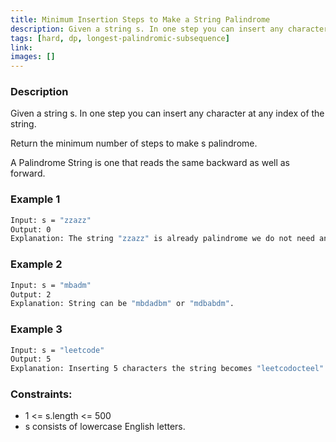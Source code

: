 ```yaml
---
title: Minimum Insertion Steps to Make a String Palindrome
description: Given a string s. In one step you can insert any character at any index of the string.
tags: [hard, dp, longest-palindromic-subsequence]
link: 
images: []
---
```


### Description

Given a string s. In one step you can insert any character at any index of the string.

Return the minimum number of steps to make s palindrome.

A Palindrome String is one that reads the same backward as well as forward.

### Example 1

```bash
Input: s = "zzazz"
Output: 0
Explanation: The string "zzazz" is already palindrome we do not need any insertions.
```

### Example 2

```bash
Input: s = "mbadm"
Output: 2
Explanation: String can be "mbdadbm" or "mdbabdm".
```


### Example 3

```bash
Input: s = "leetcode"
Output: 5
Explanation: Inserting 5 characters the string becomes "leetcodocteel".
```


### Constraints:

- 1 <= s.length <= 500
- s consists of lowercase English letters.

